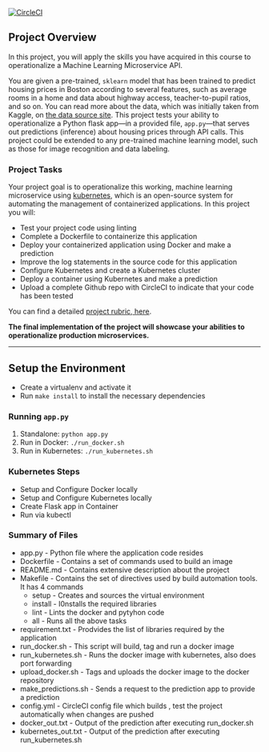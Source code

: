 [![CircleCI](https://circleci.com/gh/deepakmadisetty/microservices.svg?style=svg)](https://circleci.com/gh/noahgift/container-revolution-devops-microservices)

## Project Overview

In this project, you will apply the skills you have acquired in this course to operationalize a Machine Learning Microservice API. 

You are given a pre-trained, `sklearn` model that has been trained to predict housing prices in Boston according to several features, such as average rooms in a home and data about highway access, teacher-to-pupil ratios, and so on. You can read more about the data, which was initially taken from Kaggle, on [the data source site](https://www.kaggle.com/c/boston-housing). This project tests your ability to operationalize a Python flask app—in a provided file, `app.py`—that serves out predictions (inference) about housing prices through API calls. This project could be extended to any pre-trained machine learning model, such as those for image recognition and data labeling.

### Project Tasks

Your project goal is to operationalize this working, machine learning microservice using [kubernetes](https://kubernetes.io/), which is an open-source system for automating the management of containerized applications. In this project you will:
* Test your project code using linting
* Complete a Dockerfile to containerize this application
* Deploy your containerized application using Docker and make a prediction
* Improve the log statements in the source code for this application
* Configure Kubernetes and create a Kubernetes cluster
* Deploy a container using Kubernetes and make a prediction
* Upload a complete Github repo with CircleCI to indicate that your code has been tested

You can find a detailed [project rubric, here](https://review.udacity.com/#!/rubrics/2576/view).

**The final implementation of the project will showcase your abilities to operationalize production microservices.**

---

## Setup the Environment

* Create a virtualenv and activate it
* Run `make install` to install the necessary dependencies

### Running `app.py`

1. Standalone:  `python app.py`
2. Run in Docker:  `./run_docker.sh`
3. Run in Kubernetes:  `./run_kubernetes.sh`

### Kubernetes Steps

* Setup and Configure Docker locally
* Setup and Configure Kubernetes locally
* Create Flask app in Container
* Run via kubectl

### Summary of Files
* app.py - Python file where the application code resides
* Dockerfile - Contains a set of commands used to build an image
* README.md - Contains extensive description about the project
* Makefile - Contains the set of directives used by build automation tools. It has 4 commands
    * setup - Creates and sources the virtual environment
    * install - I0nstalls the required libraries
    * lint - Lints the docker and pytyhon code
    * all - Runs all the above tasks
* requirement.txt - Prodvides the list of libraries required by the application
* run_docker.sh - This script will build, tag and run a docker image
* run_kubernetes.sh - Runs the docker image with kubernetes, also does port forwarding
* upload_docker.sh - Tags and uploads the docker image to the docker repository
* make_predictions.sh - Sends a request to the prediction app to provide a prediction 
* config.yml - CircleCI config file which builds , test the project automatically when changes are pushed
* docker_out.txt - Output of the prediction after executing run_docker.sh
* kubernetes_out.txt - Output of the prediction after executing run_kubernetes.sh 

